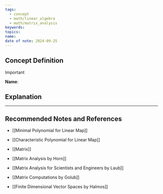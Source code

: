 ```yaml
---
tags:
  - concept
  - math/linear_algebra
  - math/matrix_analysis
keywords: 
topics: 
name: 
date of note: 2024-09-25
---
```


## Concept Definition

>[!important]
>**Name**: 



## Explanation





-----------
##  Recommended Notes and References


- [[Minimal Polynomial for Linear Map]]
- [[Characteristic Polynomial for Linear Map]]
- [[Matrix]]


- [[Matrix Analysis by Horn]]
- [[Matrix Analysis for Scientists and Engineers by Laub]]
- [[Matrix Computations by Golub]]
- [[Finite Dimensional Vector Spaces by Halmos]]